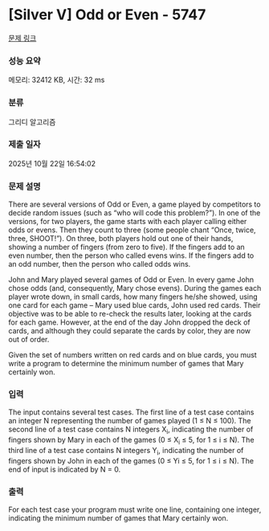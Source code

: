 # [Silver V] Odd or Even - 5747 

[문제 링크](https://www.acmicpc.net/problem/5747) 

### 성능 요약

메모리: 32412 KB, 시간: 32 ms

### 분류

그리디 알고리즘

### 제출 일자

2025년 10월 22일 16:54:02

### 문제 설명

<p>There are several versions of Odd or Even, a game played by competitors to decide random issues (such as “who will code this problem?”). In one of the versions, for two players, the game starts with each player calling either odds or evens. Then they count to three (some people chant “Once, twice, three, SHOOT!”). On three, both players hold out one of their hands, showing a number of fingers (from zero to five). If the fingers add to an even number, then the person who called evens wins. If the fingers add to an odd number, then the person who called odds wins.</p>

<p>John and Mary played several games of Odd or Even. In every game John chose odds (and, consequently, Mary chose evens). During the games each player wrote down, in small cards, how many fingers he/she showed, using one card for each game – Mary used blue cards, John used red cards. Their objective was to be able to re-check the results later, looking at the cards for each game. However, at the end of the day John dropped the deck of cards, and although they could separate the cards by color, they are now out of order.</p>

<p>Given the set of numbers written on red cards and on blue cards, you must write a program to determine the minimum number of games that Mary certainly won.</p>

### 입력 

 <p>The input contains several test cases. The first line of a test case contains an integer N representing the number of games played (1 ≤ N ≤ 100). The second line of a test case contains N integers X<sub>i</sub>, indicating the number of fingers shown by Mary in each of the games (0 ≤ X<sub>i</sub> ≤ 5, for 1 ≤ i ≤ N). The third line of a test case contains N integers Y<sub>i</sub>, indicating the number of fingers shown by John in each of the games (0 ≤ Yi ≤ 5, for 1 ≤ i ≤ N). The end of input is indicated by N = 0.</p>

### 출력 

 <p>For each test case your program must write one line, containing one integer, indicating the minimum number of games that Mary certainly won.</p>

